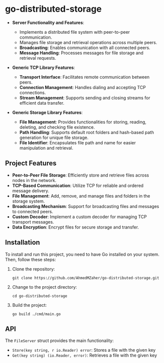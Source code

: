 # go-distributed-storage

*   **Server Functionality and Features**:
    
    *   Implements a distributed file system with peer-to-peer communication.
    *   Manages file storage and retrieval operations across multiple peers.
    *   **Broadcasting**: Enables communication with all connected peers.
    *   **Message Handling**: Processes messages for file storage and retrieval requests.
*   **Generic TCP Library Features**:
    
    *   **Transport Interface**: Facilitates remote communication between peers.
    *   **Connection Management**: Handles dialing and accepting TCP connections.
    *   **Stream Management**: Supports sending and closing streams for efficient data transfer.
*   **Generic Storage Library Features**:
    
    *   **File Management**: Provides functionalities for storing, reading, deleting, and checking file existence.
    *   **Path Handling**: Supports default root folders and hash-based path generation for unique file storage.
    *   **File Identifier**: Encapsulates file path and name for easier manipulation and retrieval.



## Project Features

- **Peer-to-Peer File Storage**: Efficiently store and retrieve files across nodes in the network.
- **TCP-Based Communication**: Utilize TCP for reliable and ordered message delivery.
- **File Management**: Add, remove, and manage files and folders in the storage system.
- **Broadcasting Mechanism**: Support for broadcasting files and messages to connected peers.
- **Custom Decoder**: Implement a custom decoder for managing TCP transport messages.
- **Data Encryption**: Encrypt files for secure storage and transfer.

## Installation

To install and run this project, you need to have Go installed on your system. Then, follow these steps:

1. Clone the repository:
   ```
   git clone https://github.com/AhmedMZaher/go-distributed-storage.git
   ```

2. Change to the project directory:
   ```
   cd go-distributed-storage
   ```

3. Build the project:
   ```
   go build ./cmd/main.go

## API

The `FileServer` struct provides the main functionality:

- `Store(key string, r io.Reader) error`: Stores a file with the given key
- `Get(key string) (io.Reader, error)`: Retrieves a file with the given key
